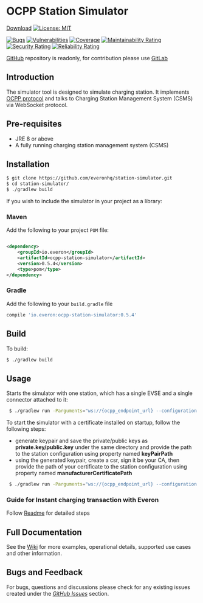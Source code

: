 # OCPP Station Simulator

[Download](https://search.maven.org/artifact/io.everon/ocpp-station-simulator)
[![License: MIT](https://img.shields.io/badge/License-MIT-yellow.svg)](https://opensource.org/licenses/MIT)

[![Bugs](https://sonarcloud.io/api/project_badges/measure?project=station-simulator&metric=bugs)](https://sonarcloud.io/dashboard?id=station-simulator)
[![Vulnerabilities](https://sonarcloud.io/api/project_badges/measure?project=station-simulator&metric=vulnerabilities)](https://sonarcloud.io/dashboard?id=station-simulator)
[![Coverage](https://sonarcloud.io/api/project_badges/measure?project=station-simulator&metric=coverage)](https://sonarcloud.io/dashboard?id=station-simulator)
[![Maintainability Rating](https://sonarcloud.io/api/project_badges/measure?project=station-simulator&metric=sqale_rating)](https://sonarcloud.io/dashboard?id=station-simulator)
[![Security Rating](https://sonarcloud.io/api/project_badges/measure?project=station-simulator&metric=security_rating)](https://sonarcloud.io/dashboard?id=station-simulator)
[![Reliability Rating](https://sonarcloud.io/api/project_badges/measure?project=station-simulator&metric=reliability_rating)](https://sonarcloud.io/dashboard?id=station-simulator)

[GitHub](https://github.com/evbox/station-simulator) repository is readonly, for contribution please use [GitLab](https://gitlab.com/evbox/open-source/station-simulator)

## Introduction

The simulator tool is designed to simulate charging station. It implements [OCPP protocol](https://en.wikipedia.org/wiki/Open_Charge_Point_Protocol) and talks to Charging Station Management 
System (CSMS) via WebSocket protocol.

## Pre-requisites
* JRE 8 or above
* A fully running charging station management system (CSMS)

## Installation

```bash
$ git clone https://github.com/everonhq/station-simulator.git
$ cd station-simulator/
$ ./gradlew build
```

If you wish to include the simulator in your project as a library:

### Maven

Add the following to your project `POM` file:
```xml

<dependency>
    <groupId>io.everon</groupId>
    <artifactId>ocpp-station-simulator</artifactId>
    <version>0.5.4</version>
    <type>pom</type>
</dependency>
```

### Gradle

Add the following to your `build.gradle` file
```groovy
compile 'io.everon:ocpp-station-simulator:0.5.4'
```

## Build

To build:

```bash
$ ./gradlew build
```

## Usage

Starts the simulator with one station, which has a single EVSE and a single connector attached to it:

```bash
 $ ./gradlew run -Parguments="ws://{ocpp_endpoint_url} --configuration {'stations':[{'id':'EVB-P17390866','evse':{'count':1,'connectors':1}}]}"
````
To start the simulator with a certificate installed on startup, follow the following steps:
- generate keypair and save the private/public keys as **private.key/public.key** under the same directory and provide the path to the station configuration using property named **keyPairPath**
- using the generated keypair, create a csr, sign it be your CA, then provide the path of your certificate to the station configuration using property named **manufacturerCertificatePath**
```bash
 $ ./gradlew run -Parguments="ws://{ocpp_endpoint_url} --configuration {'stations':[{'id':'EVB-P17390866','evse':{'count':1,'connectors':1},'manufacturerCertificatePath':'{path_to_certificate}','keyPairPath':'{path_to_key_pair}'}]}"
````
### Guide for Instant charging transaction with Everon

Follow [Readme](docs/autostart/Autostart.md) for detailed steps

## Full Documentation

See the [Wiki](https://github.com/everonhq/station-simulator/wiki) for more examples, operational details, supported use
cases and other information.

## Bugs and Feedback

For bugs, questions and discussions please check for any existing issues created under
the *[GitHub Issues](https://github.com/everonhq/station-simulator/issues)* section.
